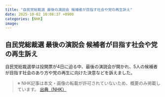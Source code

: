 ```yaml
---
title: "自民党総裁選 最後の演説会 候補者が目指す社会や党の再生訴え"
date: 2025-10-02 10:08:37 +0900
categories: [NHK]
image: 
---
```

## 自民党総裁選 最後の演説会 候補者が目指す社会や党の再生訴え

自民党総裁選挙は投開票が4日に迫る中、最後の演説会が開かれ、5人の候補者が目指す社会のあり方や党の再生に向けた決意などを訴えました。

> ※ NHK記事は本文・画像の転載が許可されていないため、概要のみ掲載しています。
[出典（NHK）](http://www3.nhk.or.jp/news/html/20251002/k10014939311000.html)
